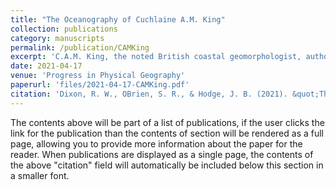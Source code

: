 ```yaml
---
title: "The Oceanography of Cuchlaine A.M. King"
collection: publications
category: manuscripts
permalink: /publication/CAMKing
excerpt: 'C.A.M. King, the noted British coastal geomorphologist, authored two books in a three-year period. Beaches and Coasts in 1959 was a major contribution to coastal geomorphology, whereas Oceanography for Geographers represents King’s attempt to show the importance of the oceans to all of geography. Their approaches and pedagogy differ, but their lessons remain relevant today.'
date: 2021-04-17
venue: 'Progress in Physical Geography'
paperurl: 'files/2021-04-17-CAMKing.pdf'
citation: 'Dixon, R. W., OBrien, S. R., & Hodge, J. B. (2021). &quot;The oceanography of Cuchlaine A.M. King.&quot; <i>Progress in Physical Geography</i>. 45(3).'
---
```


The contents above will be part of a list of publications, if the user clicks the link for the publication than the contents of section will be rendered as a full page, allowing you to provide more information about the paper for the reader. When publications are displayed as a single page, the contents of the above "citation" field will automatically be included below this section in a smaller font.
